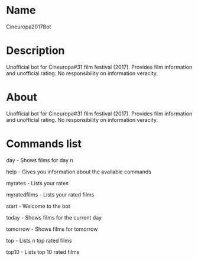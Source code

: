 # Name
Cineuropa2017Bot

# Description
Unofficial bot for Cineuropa#31 film festival (2017). Provides film information
and unofficial rating. No responsibility on information veracity.

# About
Unofficial bot for Cineuropa#31 film festival (2017). Provides film information
and unofficial rating. No responsibility on information veracity.

# Commands list
day - Shows films for day n

help - Gives you information about the available commands

myrates - Lists your rates

myratedfilms - Lists your rated films

start - Welcome to the bot

today - Shows films for the current day

tomorrow - Shows films for tomorrow

top - Lists n top rated films

top10 - Lists top 10 rated films

